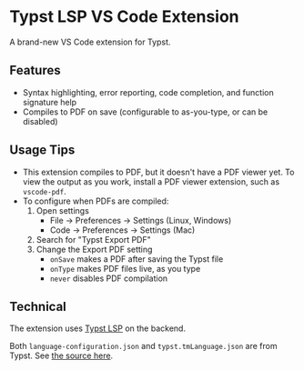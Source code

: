 # Typst LSP VS Code Extension

A brand-new VS Code extension for Typst.

## Features

-   Syntax highlighting, error reporting, code completion, and function signature
    help
-   Compiles to PDF on save (configurable to as-you-type, or can be disabled)

## Usage Tips

-   This extension compiles to PDF, but it doesn't have a PDF viewer yet. To view
    the output as you work, install a PDF viewer extension, such as
    `vscode-pdf`.
-   To configure when PDFs are compiled:
    1. Open settings
        - File -> Preferences -> Settings (Linux, Windows)
        - Code -> Preferences -> Settings (Mac)
    2. Search for "Typst Export PDF"
    3. Change the Export PDF setting
        - `onSave` makes a PDF after saving the Typst file
        - `onType` makes PDF files live, as you type
        - `never` disables PDF compilation

## Technical

The extension uses [Typst LSP](https://github.com/nvarner/typst-lsp) on the
backend.

Both `language-configuration.json` and `typst.tmLanguage.json` are from
Typst. See [the source here](https://github.com/typst/typst/tree/main/tools/support).
